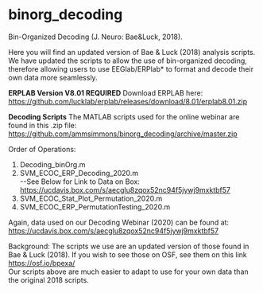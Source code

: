# binorg_decoding
Bin-Organized Decoding (J. Neuro: Bae&amp;Luck, 2018). 

Here you will find an updated version of Bae & Luck (2018) analysis scripts.  We have updated the scripts to allow the use of bin-organized decoding, therefore allowing users to use EEGlab/ERPlab* to format and decode their own data more seamlessly. 

**ERPLAB Version V8.01 REQUIRED** 
Download ERPLAB here: https://github.com/lucklab/erplab/releases/download/8.01/erplab8.01.zip

**Decoding Scripts** 
The MATLAB scripts used for the online webinar are found in this .zip file: https://github.com/ammsimmons/binorg_decoding/archive/master.zip

Order of Operations:
1. Decoding_binOrg.m
2. SVM_ECOC_ERP_Decoding_2020.m \
	--See Below for Link to Data on Box:
https://ucdavis.box.com/s/aecglu8zqox52nc94f5jywj9mxktbf57
3. SVM_ECOC_Stat_Plot_Permutation_2020.m 
4. SVM_ECOC_ERP_PermutationTesting_2020.m

Again, data used on our Decoding Webinar (2020) can be found at:
https://ucdavis.box.com/s/aecglu8zqox52nc94f5jywj9mxktbf57

Background: 
The scripts we use are an updated version of those found in Bae & Luck (2018). If you wish to see those on OSF, see them on this link https://osf.io/bpexa/ \
Our scripts above are much easier to adapt to use for your own data than the original 2018 scripts. 